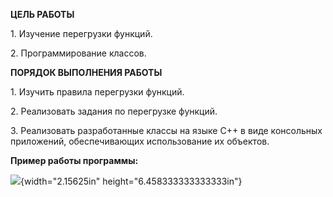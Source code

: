 **ЦЕЛЬ РАБОТЫ**

1\. Изучение перегрузки функций.

2\. Программирование классов.

**ПОРЯДОК ВЫПОЛНЕНИЯ РАБОТЫ**

1\. Изучить правила перегрузки функций.

2\. Реализовать задания по перегрузке функций.

3\. Реализовать разработанные классы на языке С++ в виде консольных
приложений, обеспечивающих использование их объектов.

**Пример работы программы:**

![](media/image1.png){width="2.15625in" height="6.458333333333333in"}
